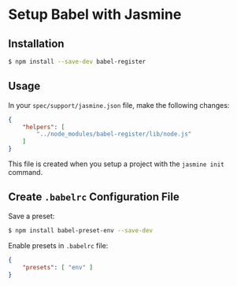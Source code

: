 # Setup Babel with Jasmine

## Installation

```bash
$ npm install --save-dev babel-register
```

## Usage

In your `spec/support/jasmine.json` file, make the following changes:
```json
{
    "helpers": [
        "../node_modules/babel-register/lib/node.js"
    ]
}
```

This file is created when you setup a project with the `jasmine init` command.

## Create `.babelrc` Configuration File

Save a preset:
```bash
$ npm install babel-preset-env --save-dev
```

Enable presets in `.babelrc` file:
```json
{
    "presets": [ "env" ]
}
```
